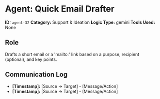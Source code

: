 # Agent: Quick Email Drafter

**ID:** `agent-32`
**Category:** Support & Ideation
**Logic Type:** gemini
**Tools Used:** None

## Role

Drafts a short email or a 'mailto:' link based on a purpose, recipient (optional), and key points.

## Communication Log

*   **[Timestamp]:** [Source -> Target] - [Message/Action]
*   **[Timestamp]:** [Source -> Target] - [Message/Action]
